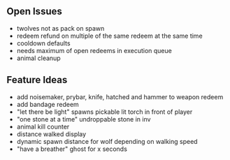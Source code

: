 ## Open Issues

- twolves not as pack on spawn
- redeem refund on multiple of the same redeem at the same time
- cooldown defaults
- needs maximum of open redeems in execution queue
- animal cleanup

## Feature Ideas

- add noisemaker, prybar, knife, hatched and hammer to weapon redeem
- add bandage redeem
- "let there be light" spawns pickable lit torch in front of player
- "one stone at a time" undroppable stone in inv
- animal kill counter
- distance walked display
- dynamic spawn distance for wolf depending on walking speed
- "have a breather" ghost for x seconds